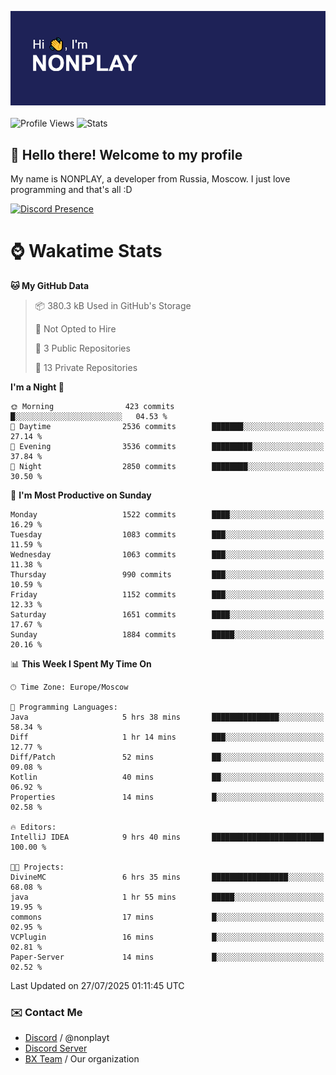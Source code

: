 ![Discord Presence](./header.png)
<br></br>
![Profile Views](https://komarev.com/ghpvc/?username=NONPLAYT&color=blue&style=for-the-badge)
![Stats](https://img.shields.io/badge/0%25-OPTIMIZED-orange?style=for-the-badge)


## :wave: Hello there! Welcome to my profile

My name is NONPLAY, a developer from Russia, Moscow. I just love programming and that's all :D

[![Discord Presence](https://lanyard.cnrad.dev/api/597087584090587177?showDisplayName=true)](https://discord.com/users/597087584090587177) 

# ⌚ Wakatime Stats

<!--START_SECTION:waka-->
**🐱 My GitHub Data** 

> 📦 380.3 kB Used in GitHub's Storage 
 > 
> 🚫 Not Opted to Hire
 > 
> 📜 3 Public Repositories 
 > 
> 🔑 13 Private Repositories 
 > 
**I'm a Night 🦉** 

```text
🌞 Morning                423 commits         █░░░░░░░░░░░░░░░░░░░░░░░░   04.53 % 
🌆 Daytime                2536 commits        ███████░░░░░░░░░░░░░░░░░░   27.14 % 
🌃 Evening                3536 commits        █████████░░░░░░░░░░░░░░░░   37.84 % 
🌙 Night                  2850 commits        ████████░░░░░░░░░░░░░░░░░   30.50 % 
```
📅 **I'm Most Productive on Sunday** 

```text
Monday                   1522 commits        ████░░░░░░░░░░░░░░░░░░░░░   16.29 % 
Tuesday                  1083 commits        ███░░░░░░░░░░░░░░░░░░░░░░   11.59 % 
Wednesday                1063 commits        ███░░░░░░░░░░░░░░░░░░░░░░   11.38 % 
Thursday                 990 commits         ███░░░░░░░░░░░░░░░░░░░░░░   10.59 % 
Friday                   1152 commits        ███░░░░░░░░░░░░░░░░░░░░░░   12.33 % 
Saturday                 1651 commits        ████░░░░░░░░░░░░░░░░░░░░░   17.67 % 
Sunday                   1884 commits        █████░░░░░░░░░░░░░░░░░░░░   20.16 % 
```


📊 **This Week I Spent My Time On** 

```text
🕑︎ Time Zone: Europe/Moscow

💬 Programming Languages: 
Java                     5 hrs 38 mins       ███████████████░░░░░░░░░░   58.34 % 
Diff                     1 hr 14 mins        ███░░░░░░░░░░░░░░░░░░░░░░   12.77 % 
Diff/Patch               52 mins             ██░░░░░░░░░░░░░░░░░░░░░░░   09.08 % 
Kotlin                   40 mins             ██░░░░░░░░░░░░░░░░░░░░░░░   06.92 % 
Properties               14 mins             █░░░░░░░░░░░░░░░░░░░░░░░░   02.58 % 

🔥 Editors: 
IntelliJ IDEA            9 hrs 40 mins       █████████████████████████   100.00 % 

🐱‍💻 Projects: 
DivineMC                 6 hrs 35 mins       █████████████████░░░░░░░░   68.08 % 
java                     1 hr 55 mins        █████░░░░░░░░░░░░░░░░░░░░   19.95 % 
commons                  17 mins             █░░░░░░░░░░░░░░░░░░░░░░░░   02.95 % 
VCPlugin                 16 mins             █░░░░░░░░░░░░░░░░░░░░░░░░   02.81 % 
Paper-Server             14 mins             █░░░░░░░░░░░░░░░░░░░░░░░░   02.52 % 
```


 Last Updated on 27/07/2025 01:11:45 UTC
<!--END_SECTION:waka-->

### ✉️ Contact Me

- [Discord](https://discord.com/users/597087584090587177) / @nonplayt
- [Discord Server](https://discord.gg/qNyybSSPm5)
- [BX Team](https://github.com/BX-Team) / Our organization
